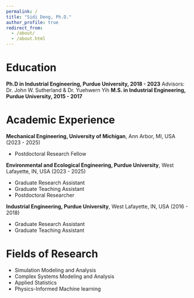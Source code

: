 ```yaml
---
permalink: /
title: "Sidi Deng, Ph.D."
author_profile: true
redirect_from: 
  - /about/
  - /about.html
---
```


Education
======
**Ph.D in Industrial Engineering, Purdue University, 2018 - 2023**
Advisors: Dr. John W. Sutherland & Dr. Yuehwern Yih 
**M.S. in Industrial Engineering, Purdue University, 2015 - 2017**


Academic Experience
======
**Mechanical Engineering, University of Michigan**, Ann Arbor, MI, USA (2023 - 2025)
* Postdoctoral Research Fellow
    
[Duties includes: Updates and improvements to template]: #

[Supervisor: The Users]: #

**Environmental and Ecological Engineering, Purdue University**, West Lafayette, IN, USA (2023 - 2025)
* Graduate Research Assistant
* Graduate Teaching Assistant
* Postdoctoral Researcher

**Industrial Engineering, Purdue University**, West Lafayette, IN, USA (2016 - 2018)
* Graduate Research Assistant
* Graduate Teaching Assistant
  
Fields of Research
======
* Simulation Modeling and Analysis
* Complex Systems Modeling and Analysis
* Applied Statistics
* Physics-Informed Machine learning

<!-- This entire section is commented out and won't appear in the rendered output.

Publications
======
  <ul>{% for post in site.publications reversed %}
    {% include archive-single-cv.html %}
  {% endfor %}</ul>
  
Talks
======
  <ul>{% for post in site.talks reversed %}
    {% include archive-single-talk-cv.html  %}
  {% endfor %}</ul>
  
Teaching
======
  <ul>{% for post in site.teaching reversed %}
    {% include archive-single-cv.html %}
  {% endfor %}</ul>
  
Service and leadership
======
* Currently signed in to 43 different slack teams

-->

